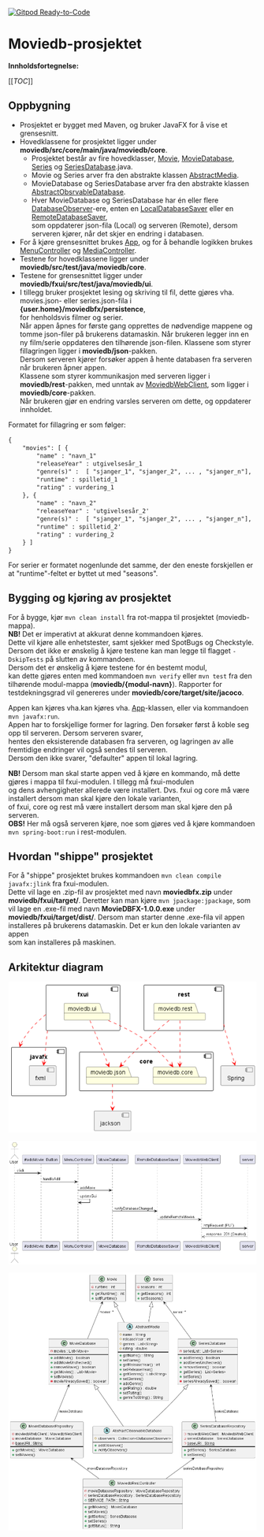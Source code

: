 [![Gitpod Ready-to-Code](https://img.shields.io/badge/Gitpod-Ready--to--Code-blue?logo=gitpod)](https://gitpod.stud.ntnu.no/#https://gitlab.stud.idi.ntnu.no/it1901/groups-2022/gr2235/gr2235/)

# Moviedb-prosjektet

**Innholdsfortegnelse:**

[[_TOC_]]

## Oppbygning

- Prosjektet er bygget med Maven, og bruker JavaFX for å vise et grensesnitt.
- Hovedklassene for prosjektet ligger under **moviedb/src/core/main/java/moviedb/core**.
  - Prosjektet består av fire hovedklasser, [Movie](moviedb/core/src/main/java/moviedb/core/Movie.java), [MovieDatabase](moviedb/core/src/main/java/moviedb/core/MovieDatabase.java), [Series](moviedb/core/src/main/java/moviedb/core/Series.java) og [SeriesDatabase](moviedb/core/src/main/java/moviedb/core/SeriesDatabase.java).java.
  - Movie og Series arver fra den abstrakte klassen [AbstractMedia](moviedb/core/src/main/java/moviedb/core/AbstractMedia.java).
  - MovieDatabase og SeriesDatabase arver fra den abstrakte klassen [AbstractObsrvableDatabase](moviedb/core/src/main/java/moviedb/core/AbstractObservableDatabase.java).
  - Hver MovieDatabase og SeriesDatabase har én eller flere [DatabaseObserver](moviedb/core/src/main/java/moviedb/core/DatabaseObserver.java)-ere, enten en [LocalDatabaseSaver](moviedb/core/src/main/java/moviedb/core/LocalDatabaseSaver.java) eller en [RemoteDatabaseSaver](moviedb/core/src/main/java/moviedb/core/RemoteDatabaseSaver.java),  
    som oppdaterer json-fila (Local) og serveren (Remote), dersom serveren kjører, når det skjer en endring i databasen.
- For å kjøre grensesnittet brukes [App](moviedb/fxui/src/main/java/moviedb/ui/App.java), og for å behandle logikken brukes [MenuController](moviedb/fxui/src/main/java/moviedb/ui/MenuController.java) og [MediaController](moviedb/fxui/src/main/java/moviedb/ui/MediaController.java).
- Testene for hovedklassene ligger under **moviedb/src/test/java/moviedb/core**.
- Testene for grensesnittet ligger under **moviedb/fxui/src/test/java/moviedb/ui**.
- I tillegg bruker prosjektet lesing og skriving til fil, dette gjøres vha. movies.json- eller series.json-fila i **{user.home}/moviedbfx/persistence**,  
  for henholdsvis filmer og serier.  
  Når appen åpnes for første gang opprettes de nødvendige mappene og tomme json-filer på brukerens datamaskin.
  Når brukeren legger inn en ny film/serie oppdateres den tilhørende json-filen.
  Klassene som styrer fillagringen ligger i **moviedb/json**-pakken.  
  Dersom serveren kjører forsøker appen å hente databasen fra serveren når brukeren åpner appen.  
  Klassene som styrer kommunikasjon med serveren ligger i **moviedb/rest**-pakken, med unntak av [MoviedbWebClient](moviedb/core/src/main/java/moviedb/core/MoviedbWebClient.java), som ligger i **moviedb/core**-pakken.  
  Når brukeren gjør en endring varsles serveren om dette, og oppdaterer innholdet.


Formatet for fillagring er som følger:

<pre><code>{  
    "movies": [ {  
        "name" : "navn_1"  
        "releaseYear" : utgivelsesår_1  
        "genre(s)" :  [ "sjanger_1", "sjanger_2", ... , "sjanger_n"],  
        "runtime" : spilletid_1  
        "rating" : vurdering_1
    }, {  
        "name" : "navn_2"  
        "releaseYear" : 'utgivelsesår_2'  
        "genre(s)" :  [ "sjanger_1", "sjanger_2", ... , "sjanger_n"],  
        "runtime" : spilletid_2' 
        "rating" : vurdering_2
    } ]
}</code></pre>

For serier er formatet nogenlunde det samme, der den eneste forskjellen er at "runtime"-feltet er byttet ut med "seasons".

## Bygging og kjøring av prosjektet

For å bygge, kjør `mvn clean install` fra rot-mappa til prosjektet (moviedb-mappa).  
**NB!** Det er imperativt at akkurat denne kommandoen kjøres.  
Dette vil kjøre alle enhetstester, samt sjekker med SpotBugs og Checkstyle.
Dersom det ikke er ønskelig å kjøre testene kan man legge til flagget `-DskipTests` på slutten av kommandoen.  
Dersom det er ønskelig å kjøre testene for én bestemt modul,  
kan dette gjøres enten med kommandoen `mvn verify` eller `mvn test` fra den tilhørende modul-mappa (**moviedb/{modul-navn}**). 
Rapporter for testdekningsgrad vil genereres under **moviedb/core/target/site/jacoco**.

Appen kan kjøres vha.kan kjøres vha. [App](moviedb/fxui/src/main/java/moviedb/ui/App.java)-klassen, eller via kommandoen `mvn javafx:run`.  
Appen har to forskjellige former for lagring. Den forsøker først å koble seg opp til serveren. Dersom serveren svarer,  
hentes den eksisterende databasen fra serveren, og lagringen av alle fremtidige endringer vil også sendes til serveren.  
Dersom den ikke svarer, "defaulter" appen til lokal lagring.

**NB!** Dersom man skal starte appen ved å kjøre en kommando, må dette gjøres i mappa til fxui-modulen. I tillegg må fxui-modulen  
og dens avhengigheter allerede være installert. Dvs. fxui og core må være installert dersom man skal kjøre den lokale varianten,  
of fxui, core og rest må være installert dersom man skal kjøre den på serveren.  
**OBS!** Her må også serveren kjøre, noe som gjøres ved å kjøre kommandoen `mvn spring-boot:run` i rest-modulen.

## Hvordan "shippe" prosjektet

For å "shippe" prosjektet brukes kommandoen `mvn clean compile javafx:jlink` fra fxui-modulen.  
Dette vil lage en .zip-fil av prosjektet med navn **moviedbfx.zip** under **moviedb/fxui/target/**.
Deretter kan man kjøre `mvn jpackage:jpackage`, som vil lage en .exe-fil med navn **MovieDBFX-1.0.0.exe** under **moviedb/fxui/target/dist/**.
Dersom man starter denne .exe-fila vil appen installeres på brukerens datamaskin. Det er kun den lokale varianten av appen  
som kan installeres på maskinen. 


## Arkitektur diagram

![Package-diagram](PUMLdiagrams/package-diagram/package-diagram.png)

![Sequence-diagram](PUMLdiagrams/sequence-diagram/sequence-diagram.png)

![Class-diagram](PUMLdiagrams/class-diagram/class-diagram.png)